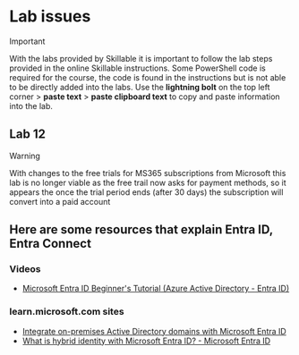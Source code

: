 

# Lab issues
> [!IMPORTANT]
> With the labs provided by Skillable it is important to follow the lab steps provided in the online Skillable instructions.
> Some PowerShell code is required for the course, the code is found in the instructions but is not able to be
> directly added into the labs.
> Use the **lightning bolt** on the top left corner > **paste text** > **paste clipboard text** 
> to copy and paste information into the lab.

## Lab 12 

> [!WARNING]
> With changes to the free trials for MS365 subscriptions from Microsoft this lab is no longer viable
> as the free trail now asks for payment methods, so it appears the once the trial period ends (after 30 days)
> the subscription will convert into a paid account

## Here are some resources that explain Entra ID, Entra Connect

### Videos
- [Microsoft Entra ID Beginner's Tutorial (Azure Active Directory - Entra ID)](https://www.youtube.com/watch?v=0qZzcK1mHwA)

### learn.microsoft.com sites
- [Integrate on-premises Active Directory domains with Microsoft Entra ID](https://learn.microsoft.com/en-us/azure/architecture/reference-architectures/identity/azure-ad)
- [What is hybrid identity with Microsoft Entra ID? - Microsoft Entra ID](https://learn.microsoft.com/en-us/entra/identity/hybrid/whatis-hybrid-identity)

